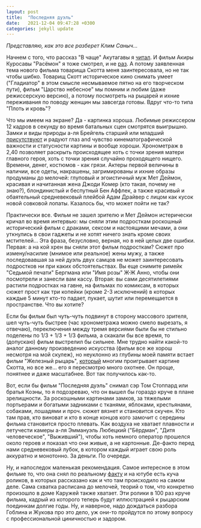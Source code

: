 ```yaml
---
layout: post
title:  "Последняя дуэль"
date:   2021-12-04 09:47:28 +0300
categories: jekyll update
---
```

*Представляю, как это все разберет Клим Саныч...*

Начнем с того, что рассказ "В чаще" Акутагавы я [читал](https://librebook.me/yabu_no_naka). И фильм Акиры Куросавы "Расёмон" я тоже смотрел, и не [раз](https://www.youtube.com/watch?v=Wak7cb_-mfs). А потому заявленная тема нового фильма товарища Скотта меня заинтересовала, но не так чтобы шибко. Товарищ Скотт историческое кино снимать умеет ("Гладиатор" в этом смысле несмываемое пятно на его творческом пути), фильм "Царство небесное" мы помним и любим (даже режиссерскую версию), а потому посмотреть на рыцарей и ихние переживания по поводу женщин мы завсегда готовы. Вдруг что-то типа "Плоть и кровь"?

Что мы имеем на экране? Да - картинка хороша. Любимые режиссером 12 кадров в секунду во время батальных сцен смотрятся выигрышно. Замки и виды природы а-ля Брейгель старший или младший [присутствуют](https://ru.wikipedia.org/wiki/%D0%9E%D1%85%D0%BE%D1%82%D0%BD%D0%B8%D0%BA%D0%B8_%D0%BD%D0%B0_%D1%81%D0%BD%D0%B5%D0%B3%D1%83) и радуют глаз and чувство кинематографической важности и статусности картины и вообще хороши. Хронометраж в 2,40 позволяет раскрыть происходящее хоть с точки зрения матери главного героя, хоть с точки зрения случайно проходящего нищего. Времени, денег, костюмов - как грязи. Актеры первой величины в наличии, все одеты, накрашены, загримированы и ихние образы продуманы до мелочей: глуповый и эгоистичный муж Мет Деймон, красивая и начитанная жена Джоди Комер (кто такая, почему не знаю?), блондинистый и беспутный Бен Аффлек, а также красивый и обаятельный средневековый плейбой Адам Драйвер с лицом как кусок новой совковой лопаты. Казалось бы, что может пойти не так?

Практически все. Фильм не зашел зрителю и Мет Деймон истерически кричал во время интервью: мы сняли этим подросткам роскошный исторический фильм с драками, сексом и настоящими мечами, а они уткнулись в свои гаджеты и не хотят ничего знать кроме своих мстителей... Эта фраза, безусловно, верная, но в ней целых две ошибки. Первая: а на кой хрен вы сняли этот фильм подросткам? Сюжет про измену/насилие (мнимое или реальное) жены мужу, а также последовавшая за ней дуэль двух самцов не может заинтересовать подростков ни при каких обстоятельствах. Вы еще снимите римейк "Седьмой печати" Бергмана или "Имя розы" Ж-Ж Анно, чтобы они посмотрели и занесли вам кассу. Вторая: вы сами десятилетиями растили подростках на гавне, на фильмах по комиксам, в которых сюжет прост как три копейки (кроме 2-3 исключений) в которых каждые 5 минут кто-то падает, пукает, шутит или перемещается в пространстве. Что вы хотите? 

Если бы фильм был чуть-чуть подвинут в сторону массового зрителя, шел чуть-чуть быстрее (час хронометража можно смело вырезать, я отвечаю), переключения между тремя версиями были бы не стильно поделены по 1/3 + 1/3 + 1/3 фильма, а скакали бы все время, то (допускаю) фильм выстрелил бы сильнее. Мне трудно найти какой-то аналог данному произведению искусства (фильм все же хорош несмотря на мой скулеж), но неуклонно из глубины моей памяти встает фильм "Железный рыцарь", [который](https://youtu.be/rMYGXZA6ZkM) многим проигрывает картине Скотта, но все же... его я пересмотрю много охотнее. Он проще, понятнее и даже масштабнее. Вот так получилось как-то.

Вот, если бы фильм "Последняя дуэль" снимал сэр Том Стоппард или братья Коэны, то я подозреваю, что он вышел бы гораздо круче в плане зрелищности. За роскошными картинами замков, за тяжелыми портьерами и богатыми задниками с тканями, яблоками, крестьянами, собаками, лошадями и проч. сюжет вязнет и становится скучен. Кто там прав, кто виноват и кто в конце концов кого замочит с середины фильма становится просто плевать. Как воздуха не хватает плавности и летучести камеры а-ля Эммануэль Любецкий ("Бёрдман", "Дитя человеческое", "Выживший"), чтобы хоть немного оператор прошелся около героев и показал что они живые, а не картонные. Де-факто перед нами средневековый лубок, в котором каждый играет свою роль аккуратно и монотонно. За деньги. По очереди.

Ну, и напоследок маленькая рекомендация. Самое интересное в этом фильме то, что она снял по реальному [факту](https://youtu.be/SCKfZ0NR0_E) и на ютубе есть куча роликов, в которых рассказано как и что там происходило на самом деле. Сама схватка расписана до мелочей, теорий о том, что конкретно произошло в доме Каружей также хватает. Эти ролики в 100 раз круче фильма, кадрый из которого теперь будут иллюстрацией к рыцарским поединкам долгие годы. Ну, и наверное, надо дождаться разбора Гоблина и Жукова про это дело, уж они-то пройдутся по этому вопросу с профессиональной циничностью и задором.

